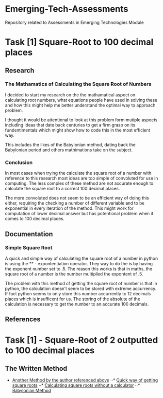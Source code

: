 # Emerging-Tech-Assessments
Repository related to Assessments in Emerging Technologies Module

# Task [1] Square-Root to 100 decimal places

## Research

### The Mathamatics of Calculating the Square Root of Numbers
I decided to start my research on the the mathamatical aspect on calculating root numbers, what equations people have used in solving these and how this might help me better understand the optimal way to approach problem.

I thought it would be attentional to look at this problem form mutiple aspects including ideas that date back centuries to get a firm grasp on its fundentimentals which might show  how to code this in the most efficient way.

This includes the likes of the Babylonian method, dating back the Babylonian period and others mathimations take on the subject.


### Conclusion
In most cases when trying the calculate the square root of a number with reference to this research most ideas are too simple of convoluted for use in computing.
The less complex of these method are not accurate enough to calculate the square root to a correct 100 decimal places.

The more convoluted does not seem to be an efficient way of doing this either, requiring the checking a number of different variable and to be exponential in every iteration of the method. This might work for computation of lower decimal answer but has potentional problem when it comes to 100 decimal places.

## Documentation
### Simple Square Root
A quick and simple way of calculating the square root of a number in python is using the ** - expontentiation operator.  They way to do the is by having the exponent number set to .5.  The reason this works is that in maths, the square root of a number is the number multiplied the expontent of .5.

The problem with this method of getting the square root of number is that in python, the calculation doesn't seem to be stored with extreme accurrency.  If fact python seems to only store this number accurrently to 12 decimals places which is insufficent for us.  The storing of the absolute of the calculation is necessary to get the number to an accurate 100 decimals.

## References

# Task [1] - Square-Root of 2 outputted to 100 decimal places
## The Written Method
* [Another Method by the author referenced above](https://mathlesstraveled.com/2009/06/11/square-roots-with-pencil-and-paper-method-2/)
⋅⋅* [Quick way of getting square roots](https://www.youtube.com/watch?v=PJHtqMjrStk)
⋅⋅* [Calculating square roots without a calculator](https://www.youtube.com/watch?v=uIrjN2Onn8M)
⋅⋅* [Babylonian Method](https://mathlesstraveled.com/2009/05/18/square-roots-with-pencil-and-paper-the-babylonian-method/)
